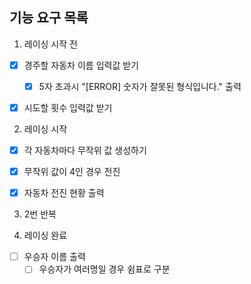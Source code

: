 ## 기능 요구 목록

1. 레이싱 시작 전

- [x] 경주할 자동차 이름 입력값 받기
    - [x] 5자 초과시 "[ERROR] 숫자가 잘못된 형식입니다." 출력
- [x] 시도할 횟수 입력값 받기


2. 레이싱 시작
- [x] 각 자동차마다 무작위 값 생성하기

- [x] 무작위 값이 4인 경우 전진

- [x] 자동차 전진 현황 출력


3. 2번 반복


4. 레이싱 완료
- [ ] 우승자 이름 출력
    - [ ] 우승자가 여러명일 경우 쉼표로 구분